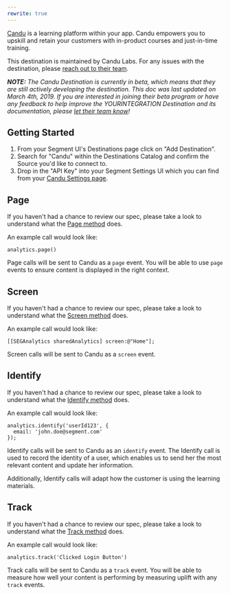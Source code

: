 ```yaml
---
rewrite: true
---
```


[Candu](https://www.candu.ai/?utm_source=segmentio&utm_medium=docs&utm_campaign=partners) is a learning platform within your app. Candu empowers you to upskill and retain your customers with in-product courses and just-in-time training.

This destination is maintained by Candu Labs. For any issues with the destination, please [reach out to their team](mailto:support@candu.ai).

_**NOTE:** The Candu Destination is currently in beta, which means that they are still actively developing the destination. This doc was last updated on March 4th, 2019. If you are interested in joining their beta program or have any feedback to help improve the YOURINTEGRATION Destination and its documentation, please [let  their team know](mailto:support@candu.ai)!_


## Getting Started

<!-- {{>connection-modes}} --> 

1. From your Segment UI's Destinations page click on "Add Destination".
2. Search for "Candu" within the Destinations Catalog and confirm the Source you'd like to connect to.
3. Drop in the "API Key" into your Segment Settings UI which you can find from your [Candu Settings page](https://app.candu.ai/settings/workplace).

## Page

If you haven't had a chance to review our spec, please take a look to understand what the [Page method](https://segment.com/docs/spec/page/) does.

An example call would look like:

```
analytics.page()
```

Page calls will be sent to Candu as a `page` event. You will be able to use `page` events to ensure content is displayed in the right context. 


## Screen

If you haven't had a chance to review our spec, please take a look to understand what the [Screen method](https://segment.com/docs/spec/page/) does. 

An example call would look like:

```
[[SEGAnalytics sharedAnalytics] screen:@"Home"];
```

Screen calls will be sent to Candu as a `screen` event. 


## Identify

If you haven't had a chance to review our spec, please take a look to understand what the [Identify method](https://segment.com/docs/spec/identify/) does. 

An example call would look like:

```
analytics.identify('userId123', {
  email: 'john.doe@segment.com'
});
```

Identify calls will be sent to Candu as an `identify` event. The Identify call is used to record the identity of a user, which enables us to send her the most relevant content and update her information. 

Additionally, Identify calls will adapt how the customer is using the learning materials.


## Track

If you haven't had a chance to review our spec, please take a look to understand what the [Track method](https://segment.com/docs/spec/track/) does. 

An example call would look like:

```
analytics.track('Clicked Login Button')
```

Track calls will be sent to Candu as a `track` event. You will be able to measure how well your content is performing by measuring uplift with any `track` events.
